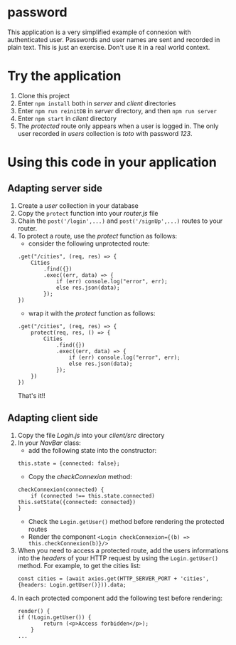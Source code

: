 # password
This application is a very simplified example of connexion with authenticated user. Passwords and user names are sent and recorded in plain text. This is just an exercise. Don't use it in a real world context.

# Try the application
1. Clone this project
1. Enter `npm install` both in *server* and *client* directories
1. Enter `npm run reinitDB` in *server* directory, and then `npm run server`
1. Enter `npm start` in *client* directory
1. The *protected* route only appears when a user is logged in. The only user recorded in *users* collection is *toto* with password *123*.

# Using this code in your application

## Adapting server side
1. Create a *user* collection in your database
1. Copy the `protect` function into your *router.js* file
1. Chain the `post('/login',...)` and `post('/signUp',...)` routes to your router.
1. To protect a route, use the *protect* function as follows:
    - consider the following unprotected route:
    ```
    .get("/cities", (req, res) => {
        Cities
            .find({})
            .exec((err, data) => {
                if (err) console.log("error", err);
                else res.json(data);
            });
    })
    ```
    - wrap it with the *protect* function as follows:
    ```
    .get("/cities", (req, res) => {
        protect(req, res, () => {
            Cities
                .find({})
                .exec((err, data) => {
                    if (err) console.log("error", err);
                    else res.json(data);
                });
        })
    })
    ```
    That's it!!
    
## Adapting client side
1. Copy the file *Login.js* into your *client/src* directory
1. In your *NavBar* class:
    - add the following state into the constructor:
    ```
    this.state = {connected: false};
    ```
    - Copy the *checkConnexion* method:
    ```
    checkConnexion(connected) {
        if (connected !== this.state.connected) this.setState({connected: connected})
    }
    ```
    - Check the `Login.getUser()` method before rendering the protected routes
    - Render the component `<Login checkConnexion={(b) => this.checkConnexion(b)}/>`
1. When you need to access a protected route, add the users informations into the *headers* of your HTTP request by using the `Login.getUser()` method.
For example, to get the cities list:
    ```
    const cities = (await axios.get(HTTP_SERVER_PORT + 'cities', {headers: Login.getUser()})).data;
    ```
1. In each protected component add the following test before rendering:
    ```
    render() {
    if (!Login.getUser()) {
            return (<p>Access forbidden</p>);
        }
    ...
    ```
